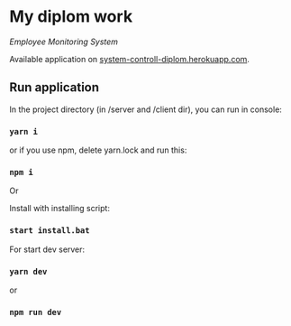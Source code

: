# My diplom work

_Employee Monitoring System_

Available application on [system-controll-diplom.herokuapp.com](https://system-controll-diplom.herokuapp.com).

## Run application

In the project directory (in /server and /client dir), you can run in console:

### `yarn i`

or if you use npm, delete yarn.lock and run this:

### `npm i`

Or

Install with installing script:

### `start install.bat`

For start dev server:

### `yarn dev`

or

### `npm run dev`
